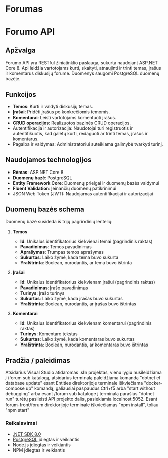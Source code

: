 # Forumas

# Forumo API

## Apžvalga

Forumo API yra RESTful žiniatinklio paslauga, sukurta naudojant ASP.NET Core 8. Api leidžia vartotojams kurti, skaityti, atnaujinti ir trinti temas, įrašus ir komentarus diskusijų forume. Duomenys saugomi PostgreSQL duomenų bazėje.

## Funkcijos

- **Temos**: Kurti ir valdyti diskusijų temas.
- **Įrašai**: Pridėti įrašus po konkrečiomis temomis.
- **Komentarai**: Leisti vartotojams komentuoti įrašus.
- **CRUD operacijos**: Realizuotos bazinės CRUD operacijos.
- Autentifikacija ir autorizacija: Naudotojai turi registruotis ir autentifikuotis, kad galėtų kurti, redaguoti ar trinti temas, įrašus ir komentarus.
- Pagalba ir valdymas: Administratoriui suteikiama galimybė tvarkyti turinį.

## Naudojamos technologijos

- **Rėmas**: ASP.NET Core 8
- **Duomenų bazė**: PostgreSQL
- **Entity Framework Core**: Duomenų prieigai ir duomenų bazės valdymui
- **Fluent Validation**: Įeinančių duomenų patikrinimui
- JSON Web Token (JWT): Naudojamas autentifikacijai ir autorizacijai

## Duomenų bazės schema

Duomenų bazė susideda iš trijų pagrindinių lentelių:

1. **Temos**
    - **Id**: Unikalus identifikatorius kiekvienai temai (pagrindinis raktas)
    - **Pavadinimas**: Temos pavadinimas
    - **Aprašymas**: Trumpas temos aprašymas
    - **Sukurtas**: Laiko žymė, kada tema buvo sukurta
    - **YraIštrinta**: Boolean, nurodantis, ar tema buvo ištrinta

2. **Įrašai**
    - **Id**: Unikalus identifikatorius kiekvienam įrašui (pagrindinis raktas)
    - **Pavadinimas**: Įrašo pavadinimas
    - **Turinys**: Įrašo turinys
    - **Sukurtas**: Laiko žymė, kada įrašas buvo sukurtas
    - **YraIštrinta**: Boolean, nurodantis, ar įrašas buvo ištrintas

3. **Komentarai**
    - **Id**: Unikalus identifikatorius kiekvienam komentarui (pagrindinis raktas)
    - **Turinys**: Komentaro tekstas
    - **Sukurtas**: Laiko žymė, kada komentaras buvo sukurtas
    - **YraIštrinta**: Boolean, nurodantis, ar komentaras buvo ištrintas

## Pradžia / paleidimas
Atsidarius Visual Studio atidaromas .sln projektas, vienu lygiu nusileidžiama į /forum sub katalogą, atsidarius terminalą paleidžiama komandą "dotnet ef database update" esant Entities direktorijoje terminale iškviečiama "docker-compose up" komandą, galiausiai paspaudus Ctrl+f5 arba "start without debugging" arba esant /forum sub kataloge į terminalą parašius "dotnet run" turėtų pasileisti API projekto dalis, pasiekiamia localhost:5052.
Esant forum-front/forum direktorijoje terminale iškviečiamas "npm install", toliau "npm start"

### Reikalavimai

- [.NET SDK 8.0](https://dotnet.microsoft.com/download/dotnet/8.0)
- [PostgreSQL](https://www.postgresql.org/download/) įdiegtas ir veikiantis
- Node.js įdiegtas ir veikiantis
- NPM įdiegtas ir veikiantis
